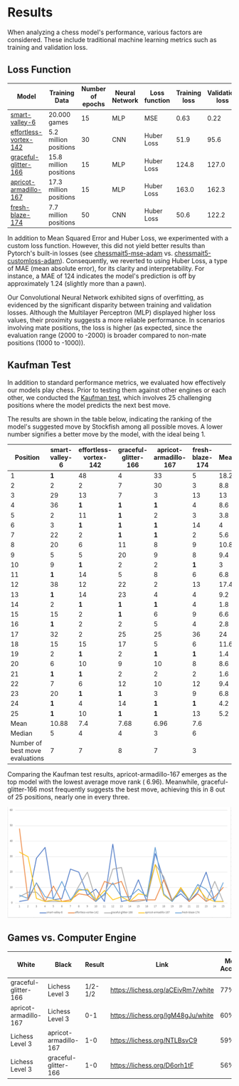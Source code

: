 # Results

When analyzing a chess model's performance, various factors are considered. These include traditional machine learning
metrics such as training and validation loss.

## Loss Function

| Model                                                                       | Training Data          | Number of epochs | Neural Network | Loss function | Training loss | Validation loss | Comment                  |
|-----------------------------------------------------------------------------|------------------------|------------------|----------------|---------------|---------------|-----------------|--------------------------|
| [smart-valley-6](https://wandb.ai/chessmait/chessmait/runs/nsr3fgu3)        | 20.000 games           | 15               | MLP            | MSE           | 0.63          | 0.22            |                          |
| [effortless-vortex-142](https://wandb.ai/chessmait/chessmait/runs/ncf2q0rz) | 5.2 million positions  | 30               | CNN            | Huber Loss    | 51.9          | 95.6            |                          |
| [graceful-glitter-166](https://wandb.ai/chessmait/chessmait/runs/jle1wzp7)  | 15.8 million positions | 15               | MLP            | Huber Loss    | 124.8         | 127.0           |                          |
| [apricot-armadillo-167](https://wandb.ai/chessmait/chessmait/runs/z5ras9pj) | 17.3 million positions | 15               | MLP            | Huber Loss    | 163.0         | 162.3           | Contained mate positions |
| [fresh-blaze-174](https://wandb.ai/chessmait/chessmait/runs/m70b0o0m)       | 7.7 million positions  | 50               | CNN            | Huber Loss    | 50.6          | 122.2           | Contained mate positions |

In addition to Mean Squared Error and Huber Loss, we experimented with a custom loss function. However, this did not
yield better results than Pytorch's built-in losses
(see [chessmait5-mse-adam](https://wandb.ai/chessmait/chessmait/runs/7wkgtgig)
vs. [chessmait5-customloss-adam](https://wandb.ai/chessmait/chessmait/runs/l3ddtxyp)).
Consequently, we reverted to using Huber Loss, a type of MAE (mean absolute error), for its clarity and
interpretability. For instance, a MAE of 124 indicates the model's prediction is off by approximately 1.24 (slightly
more than a pawn).

Our Convolutional Neural Network exhibited signs of overfitting, as evidenced by the significant disparity between
training and validation losses. Although the Multilayer Perceptron (MLP) displayed higher loss values, their proximity
suggests a more reliable performance. In scenarios involving mate positions, the loss is higher (as expected, since the
evaluation range (2000 to -2000) is broader compared to non-mate positions (1000 to -1000)).

## Kaufman Test

In addition to standard performance metrics, we evaluated how effectively our models play chess. Prior to testing them
against other engines or each other, we conducted the [Kaufman test](https://www.chessprogramming.org/Kaufman_Test),
which involves 25 challenging positions where the model predicts the next best move.

The results are shown in the table below, indicating the ranking of the model's suggested move by Stockfish among all
possible moves. A lower number signifies a better move by the model, with the ideal being 1.

| Position                        | smart-valley-6 | effortless-vortex-142 | graceful-glitter-166 | apricot-armadillo-167 | fresh-blaze-174 | Mean | Number of pieces |
|---------------------------------|----------------|-----------------------|----------------------|-----------------------|-----------------|------|------------------|
| 1                               | **1**          | 48                    | 4                    | 33                    | 5               | 18.2 | 26               |
| 2                               | 2              | 2                     | 7                    | 30                    | 3               | 8.8  | 22               |
| 3                               | 29             | 13                    | 7                    | 3                     | 13              | 13   | 19               |
| 4                               | 36             | **1**                 | **1**                | **1**                 | 4               | 8.6  | 29               |
| 5                               | 2              | 11                    | **1**                | 2                     | 3               | 3.8  | 19               |
| 6                               | 3              | **1**                 | **1**                | **1**                 | 14              | 4    | 20               |
| 7                               | 22             | 2                     | **1**                | **1**                 | 2               | 5.6  | 30               |
| 8                               | 20             | 6                     | 11                   | 8                     | 9               | 10.8 | 15               |
| 9                               | 5              | 5                     | 20                   | 9                     | 8               | 9.4  | 23               |
| 10                              | 9              | **1**                 | 2                    | 2                     | **1**           | 3    | 20               |
| 11                              | **1**          | 14                    | 5                    | 8                     | 6               | 6.8  | 16               |
| 12                              | 38             | 12                    | 22                   | 2                     | 13              | 17.4 | 16               |
| 13                              | **1**          | 14                    | 23                   | 4                     | 4               | 9.2  | 13               |
| 14                              | 2              | **1**                 | **1**                | **1**                 | 4               | 1.8  | 19               |
| 15                              | 15             | 2                     | **1**                | 6                     | 9               | 6.6  | 22               |
| 16                              | **1**          | 2                     | 2                    | 5                     | 4               | 2.8  | 11               |
| 17                              | 32             | 2                     | 25                   | 25                    | 36              | 24   | 26               |
| 18                              | 15             | 15                    | 17                   | 5                     | 6               | 11.6 | 21               |
| 19                              | 2              | **1**                 | 2                    | **1**                 | **1**           | 1.4  | 22               |
| 20                              | 6              | 10                    | 9                    | 10                    | 8               | 8.6  | 14               |
| 21                              | **1**          | **1**                 | 2                    | 2                     | 2               | 1.6  | 7                |
| 22                              | 7              | 6                     | 12                   | 10                    | 12              | 9.4  | 5                |
| 23                              | 20             | **1**                 | **1**                | 3                     | 9               | 6.8  | 30               |
| 24                              | **1**          | 4                     | 14                   | **1**                 | **1**           | 4.2  | 14               |
| 25                              | **1**          | 10                    | **1**                | **1**                 | 13              | 5.2  | 9                |
| Mean                            | 10.88          | 7.4                   | 7.68                 | 6.96                  | 7.6             |      |                  |
| Median                          | 5              | 4                     | 4                    | 3                     | 6               |      |                  |
| Number of best move evaluations | 7              | 7                     | 8                    | 7                     | 3               |      |                  |

Comparing the Kaufman test results, apricot-armadillo-167 emerges as the top model with the lowest average move rank (
6.96). Meanwhile, graceful-glitter-166 most frequently suggests the best move, achieving this in 8 out of 25 positions,
nearly one in every three.

![Results of Kaufman test](../../documentation/images/kaufman-results.png)

## Games vs. Computer Engine

| White                 | Black                 | Result  | Link                               | Model Accurary | Model centipawn loss |
|-----------------------|-----------------------|---------|------------------------------------|----------------|----------------------|
| graceful-glitter-166  | Lichess Level 3       | 1/2-1/2 | https://lichess.org/aCEivRm7/white | 77%            | 85                   |
| apricot-armadillo-167 | Lichess Level 3       | 0-1     | https://lichess.org/lgM48gJu/white | 60%            | 70                   |
| Lichess Level 3       | apricot-armadillo-167 | 1-0     | https://lichess.org/NTLBsvC9       | 59%            | 120                  |
| Lichess Level 3       | graceful-glitter-166  | 1-0     | https://lichess.org/D6orh1tF       | 56%            | 144                  |